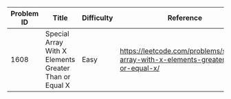| Problem ID | Title | Difficulty | Reference
| --- | --- | --- | ---
| 1608 | Special Array With X Elements Greater Than or Equal X | Easy | https://leetcode.com/problems/special-array-with-x-elements-greater-than-or-equal-x/

